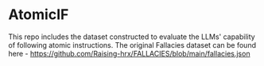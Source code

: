 # AtomicIF
This repo includes the dataset constructed to evaluate the LLMs' capability of following atomic instructions. 
The original Fallacies dataset can be found here - https://github.com/Raising-hrx/FALLACIES/blob/main/fallacies.json
